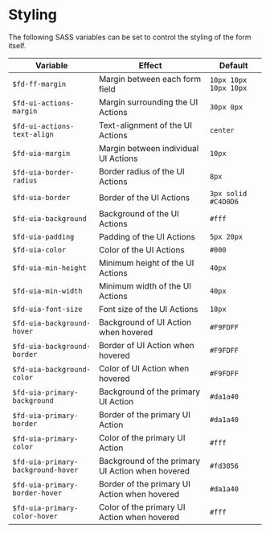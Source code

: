 # Styling
The following SASS variables can be set to control the styling of the form itself.

| Variable  | Effect | Default |
| ------------- | ------------- | ------------- |
| `$fd-ff-margin`  | Margin between each form field| `10px 10px 10px 10px` |
| `$fd-ui-actions-margin` | Margin surrounding the UI Actions | `30px 0px` |
| `$fd-ui-actions-text-align` | Text-alignment of the UI Actions | `center` |
| `$fd-uia-margin` | Margin between individual UI Actions | `10px` |
| `$fd-uia-border-radius` | Border radius of the UI Actions | `8px` |
| `$fd-uia-border` | Border of the UI Actions | `3px solid #C4D0D6` |
| `$fd-uia-background` | Background of the UI Actions | `#fff` |
| `$fd-uia-padding` | Padding of the UI Actions | `5px 20px` |
| `$fd-uia-color` | Color of the UI Actions | `#000` |
| `$fd-uia-min-height` | Minimum height of the UI Actions | `40px` |
| `$fd-uia-min-width` | Minimum width of the UI Actions | `40px` |
| `$fd-uia-font-size` | Font size of the UI Actions | `18px` |
| `$fd-uia-background-hover` | Background of UI Action when hovered | `#F9FDFF` |
| `$fd-uia-background-border` | Border of UI Action when hovered | `#F9FDFF` |
| `$fd-uia-background-color` | Color of UI Action when hovered | `#F9FDFF` |
| `$fd-uia-primary-background` | Background of the primary UI Action | `#da1a40` |
| `$fd-uia-primary-border` | Border of the primary UI Action | `#da1a40` |
| `$fd-uia-primary-color` | Color of the primary UI Action | `#fff` |
| `$fd-uia-primary-background-hover` | Background of the primary UI Action when hovered | `#fd3056` |
| `$fd-uia-primary-border-hover` | Border of the primary UI Action when hovered | `#da1a40` |
| `$fd-uia-primary-color-hover` | Color of the primary UI Action when hovered | `#fff` |
